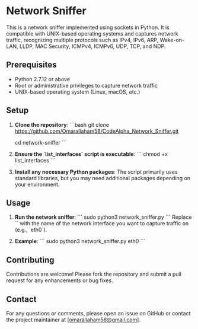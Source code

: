 
# Network Sniffer

This is a network sniffer implemented using sockets in Python. It is compatible with UNIX-based operating systems and captures network traffic, recognizing multiple protocols such as IPv4, IPv6, ARP, Wake-on-LAN, LLDP, MAC Security, ICMPv4, ICMPv6, UDP, TCP, and NDP.

## Prerequisites

- Python 2.7.12 or above
- Root or administrative privileges to capture network traffic
- UNIX-based operating system (Linux, macOS, etc.)

## Setup

1. **Clone the repository**:
    \`\`\`bash
    git clone https://github.com/Omarallaham58/CodeAlpha_Network_Sniffer.git
   
    cd network-sniffer
    \`\`\`

3. **Ensure the \`list_interfaces\` script is executable**:
    \`\`\`
    chmod +x list_interfaces
    \`\`\`

4. **Install any necessary Python packages**:
    The script primarily uses standard libraries, but you may need additional packages depending on your environment.

## Usage

1. **Run the network sniffer**:
    \`\`\`
    sudo python3 network_sniffer.py <interface>
    \`\`\`
    Replace \`<interface>\` with the name of the network interface you want to capture traffic on (e.g., \`eth0\`).

2. **Example**:
    \`\`\`
    sudo python3 network_sniffer.py eth0
    \`\`\`



## Contributing

Contributions are welcome! Please fork the repository and submit a pull request for any enhancements or bug fixes.

## Contact

For any questions or comments, please open an issue on GitHub or contact the project maintainer at [omarallaham58@gmail.com].
